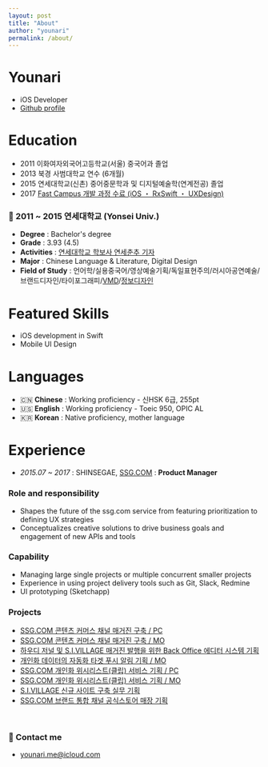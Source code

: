 ```yaml
---
layout: post
title: "About"
author: "younari"
permalink: /about/
---
```


# Younari
- iOS Developer
- [Github profile](https://github.com/younari)

# Education
- 2011 이화여자외국어고등학교(서울) 중국어과 졸업
- 2013 북경 사범대학교 연수 (6개월)
- 2015 연세대학교(신촌) 중어중문학과 및 디지털예술학(연계전공) 졸업
- 2017 [Fast Campus 개발 과정 수료 (iOS ・ RxSwift ・ UXDesign)](https://younari.github.io/Edu/)

### 🏫 2011 ~ 2015 연세대학교 (Yonsei Univ.)
- **Degree** : Bachelor's degree
- **Grade** : 3.93 (4.5)
- **Activities** : [연세대학교 학보사 연세춘추 기자](http://chunchu.yonsei.ac.kr)
- **Major** : Chinese Language & Literature, Digital Design
-  **Field of Study** : 언어학/실용중국어/영상예술기획/독일표현주의/러시아공연예술/브랜드디자인/타이포그래피/[VMD](https://www.behance.net/gallery/49975731/-VMD)/[정보디자인](https://www.behance.net/gallery/49975089/MoMA-Infographic)

# Featured Skills
- iOS development in Swift
- Mobile UI Design

# Languages
- 🇨🇳 **Chinese** : Working proficiency - 신HSK 6급, 255pt
- 🇺🇸 **English** : Working proficiency - Toeic 950, OPIC AL
- 🇰🇷 **Korean** : Native proficiency, mother language


# Experience
- *2015.07 ~ 2017* : SHINSEGAE, [SSG.COM](https://itunes.apple.com/kr/app/ssg-com-%EB%B0%B1%ED%99%94%EC%A0%90%EC%97%90%EC%84%9C-%EC%9D%B4%EB%A7%88%ED%8A%B8%EA%B9%8C%EC%A7%80-%EC%93%B1-%ED%95%9C%EB%B2%88%EC%97%90/id786135420?mt=8) :  **Product Manager** 


### Role and responsibility
- Shapes the future of the ssg.com service from featuring prioritization to defining UX strategies
- Conceptualizes creative solutions to drive business goals and engagement of new APIs and tools

### Capability
- Managing large single projects or multiple concurrent smaller projects
- Experience in using project delivery tools such as Git, Slack, Redmine
- UI prototyping (Sketchapp)

### Projects
- [SSG.COM 콘텐츠 커머스 채널 매거진 구축 / PC](http://www.ssg.com/contents/lifeMagazineMain.ssg?gnb=magazine)
- [SSG.COM 콘텐츠 커머스 채널 매거진 구축 / MO](http://m.ssg.com/contents/lifeMagazineMain.ssg)
- [하우디 저널 및 S.I.VILLAGE 매거진 발행을 위한 Back Office 에디터 시스템 기획](http://howdy.ssg.com/contents/journalMain.ssg)
- [개인화 데이터의 자동화 타겟 푸시 알림 기획 / MO](http://m.ssg.com/personalized/foryou/foryouMain.ssg)
- [SSG.COM 개인화 위시리스트(클립) 서비스 기획 / PC](http://www.ssg.com/myssg/myClip/main.ssg)
- [SSG.COM 개인화 위시리스트(클립) 서비스 기획 / MO](http://m.ssg.com/service/clipsale.ssg)
- [S.I.VILLAGE 신규 사이트 구축 실무 기획](http://sivillage.ssg.com/)
- [SSG.COM 브랜드 통합 채널 공식스토어 매장 기획](http://www.ssg.com/special/index.ssg)

<br>

### 💌 Contact me

- [younari.me@icloud.com](mailto:younari.me@icloud.com)
